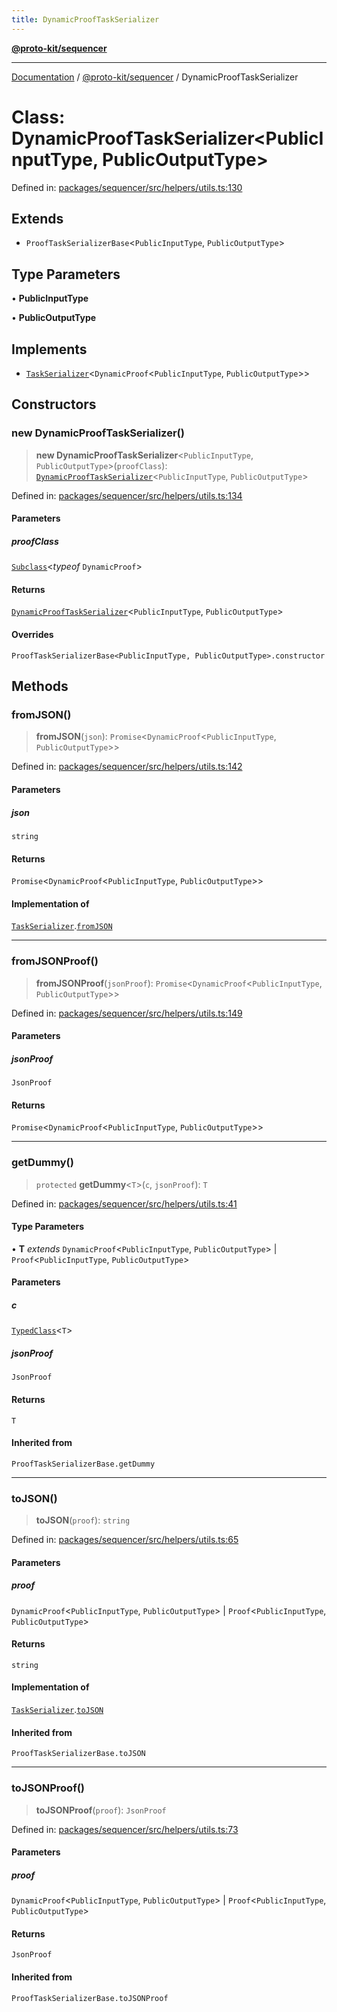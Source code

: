 ```yaml
---
title: DynamicProofTaskSerializer
---
```


[**@proto-kit/sequencer**](../README.md)

***

[Documentation](../../../README.md) / [@proto-kit/sequencer](../README.md) / DynamicProofTaskSerializer

# Class: DynamicProofTaskSerializer\<PublicInputType, PublicOutputType\>

Defined in: [packages/sequencer/src/helpers/utils.ts:130](https://github.com/proto-kit/framework/blob/28efa802e3737fc3b77339148b307ef7246f3ef1/packages/sequencer/src/helpers/utils.ts#L130)

## Extends

- `ProofTaskSerializerBase`\<`PublicInputType`, `PublicOutputType`\>

## Type Parameters

• **PublicInputType**

• **PublicOutputType**

## Implements

- [`TaskSerializer`](../interfaces/TaskSerializer.md)\<`DynamicProof`\<`PublicInputType`, `PublicOutputType`\>\>

## Constructors

### new DynamicProofTaskSerializer()

> **new DynamicProofTaskSerializer**\<`PublicInputType`, `PublicOutputType`\>(`proofClass`): [`DynamicProofTaskSerializer`](DynamicProofTaskSerializer.md)\<`PublicInputType`, `PublicOutputType`\>

Defined in: [packages/sequencer/src/helpers/utils.ts:134](https://github.com/proto-kit/framework/blob/28efa802e3737fc3b77339148b307ef7246f3ef1/packages/sequencer/src/helpers/utils.ts#L134)

#### Parameters

##### proofClass

[`Subclass`](../../protocol/type-aliases/Subclass.md)\<*typeof* `DynamicProof`\>

#### Returns

[`DynamicProofTaskSerializer`](DynamicProofTaskSerializer.md)\<`PublicInputType`, `PublicOutputType`\>

#### Overrides

`ProofTaskSerializerBase<PublicInputType, PublicOutputType>.constructor`

## Methods

### fromJSON()

> **fromJSON**(`json`): `Promise`\<`DynamicProof`\<`PublicInputType`, `PublicOutputType`\>\>

Defined in: [packages/sequencer/src/helpers/utils.ts:142](https://github.com/proto-kit/framework/blob/28efa802e3737fc3b77339148b307ef7246f3ef1/packages/sequencer/src/helpers/utils.ts#L142)

#### Parameters

##### json

`string`

#### Returns

`Promise`\<`DynamicProof`\<`PublicInputType`, `PublicOutputType`\>\>

#### Implementation of

[`TaskSerializer`](../interfaces/TaskSerializer.md).[`fromJSON`](../interfaces/TaskSerializer.md#fromjson)

***

### fromJSONProof()

> **fromJSONProof**(`jsonProof`): `Promise`\<`DynamicProof`\<`PublicInputType`, `PublicOutputType`\>\>

Defined in: [packages/sequencer/src/helpers/utils.ts:149](https://github.com/proto-kit/framework/blob/28efa802e3737fc3b77339148b307ef7246f3ef1/packages/sequencer/src/helpers/utils.ts#L149)

#### Parameters

##### jsonProof

`JsonProof`

#### Returns

`Promise`\<`DynamicProof`\<`PublicInputType`, `PublicOutputType`\>\>

***

### getDummy()

> `protected` **getDummy**\<`T`\>(`c`, `jsonProof`): `T`

Defined in: [packages/sequencer/src/helpers/utils.ts:41](https://github.com/proto-kit/framework/blob/28efa802e3737fc3b77339148b307ef7246f3ef1/packages/sequencer/src/helpers/utils.ts#L41)

#### Type Parameters

• **T** *extends* `DynamicProof`\<`PublicInputType`, `PublicOutputType`\> \| `Proof`\<`PublicInputType`, `PublicOutputType`\>

#### Parameters

##### c

[`TypedClass`](../type-aliases/TypedClass.md)\<`T`\>

##### jsonProof

`JsonProof`

#### Returns

`T`

#### Inherited from

`ProofTaskSerializerBase.getDummy`

***

### toJSON()

> **toJSON**(`proof`): `string`

Defined in: [packages/sequencer/src/helpers/utils.ts:65](https://github.com/proto-kit/framework/blob/28efa802e3737fc3b77339148b307ef7246f3ef1/packages/sequencer/src/helpers/utils.ts#L65)

#### Parameters

##### proof

`DynamicProof`\<`PublicInputType`, `PublicOutputType`\> | `Proof`\<`PublicInputType`, `PublicOutputType`\>

#### Returns

`string`

#### Implementation of

[`TaskSerializer`](../interfaces/TaskSerializer.md).[`toJSON`](../interfaces/TaskSerializer.md#tojson)

#### Inherited from

`ProofTaskSerializerBase.toJSON`

***

### toJSONProof()

> **toJSONProof**(`proof`): `JsonProof`

Defined in: [packages/sequencer/src/helpers/utils.ts:73](https://github.com/proto-kit/framework/blob/28efa802e3737fc3b77339148b307ef7246f3ef1/packages/sequencer/src/helpers/utils.ts#L73)

#### Parameters

##### proof

`DynamicProof`\<`PublicInputType`, `PublicOutputType`\> | `Proof`\<`PublicInputType`, `PublicOutputType`\>

#### Returns

`JsonProof`

#### Inherited from

`ProofTaskSerializerBase.toJSONProof`
